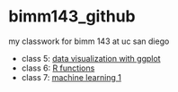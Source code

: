 # bimm143_github
my classwork for bimm 143 at uc san diego

- class 5: [data visualization with ggplot](https://github.com/danibaur/bimm143_github/blob/main/class05/class05.pdf)
- class 6: [R functions](https://github.com/danibaur/bimm143_github/blob/main/class06/class06.pdf)
- class 7: [machine learning 1](https://github.com/danibaur/bimm143_github/blob/main/class07/class07.pdf)
